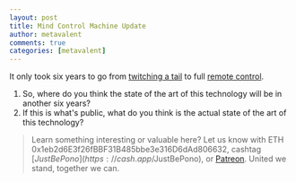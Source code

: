 ```yaml
---
layout: post
title: Mind Control Machine Update 
author: metavalent
comments: true
categories: [metavalent]
---
```


It only took six years to go from [twitching a tail](https://metavalent.com/metavalent/2013/09/21/mind-control-machine-human-wags-rats-tail-via-helloimben.html) to full [remote control](https://youtu.be/PtjC_QAbWx0).

1. So, where do you think the state of the art of this technology will be in another six years?
2. If this is what's public, what do you think is the actual state of the art of this technology?

> Learn something interesting or valuable here? Let us know with ETH 0x1eb2d6E3f26fBBF31B485bbe3e316D6dAd806632, cashtag [$JustBePono](https://cash.app/$JustBePono), or [Patreon](https://patreon.com/metavalent). United we stand, together we can.

